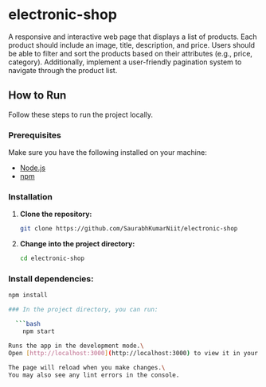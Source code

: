 # electronic-shop

A responsive and interactive web page that displays a list of products. Each product should include an
image, title, description, and price. Users should be able to filter and sort the products based on their 
attributes (e.g., price, category). Additionally, implement a user-friendly pagination system to navigate
through the product list.

## How to Run

Follow these steps to run the project locally.

### Prerequisites

Make sure you have the following installed on your machine:

- [Node.js](https://nodejs.org/)
- [npm](https://www.npmjs.com/)

### Installation

1. **Clone the repository:**

   ```bash
   git clone https://github.com/SaurabhKumarNiit/electronic-shop


2. **Change into the project directory:**

   ```bash
   cd electronic-shop

### Install dependencies:

   ```bash
   npm install

 ### In the project directory, you can run:
 
     ```bash
       npm start

Runs the app in the development mode.\
Open [http://localhost:3000](http://localhost:3000) to view it in your browser.

The page will reload when you make changes.\
You may also see any lint errors in the console.

